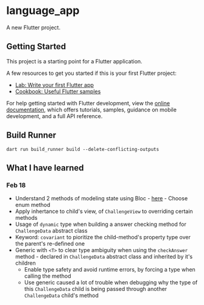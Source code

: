 # language_app

A new Flutter project.

## Getting Started

This project is a starting point for a Flutter application.

A few resources to get you started if this is your first Flutter project:

- [Lab: Write your first Flutter app](https://docs.flutter.dev/get-started/codelab)
- [Cookbook: Useful Flutter samples](https://docs.flutter.dev/cookbook)

For help getting started with Flutter development, view the
[online documentation](https://docs.flutter.dev/), which offers tutorials,
samples, guidance on mobile development, and a full API reference.


## Build Runner
```
dart run build_runner build --delete-conflicting-outputs
```

## What I have learned

### Feb 18
- Understand 2 methods of modeling state using Bloc - [here](https://bloclibrary.dev/modeling-state/) - Choose enum method
- Apply inhertance to child's view, of `ChallengeView` to overriding certain methods
- Usage of `dynamic` type when building a answer checking method for `ChallengeData` abstract class
- Keyword: `covariant` to pioritize the child-method's property type over the parent's re-defined one
- Generic with `<T>` to clear type ambiguity when using the `checkAnswer` method - declared in `ChallengeData` abstract class and inherited by it's children
    -   Enable type safety and avoid runtime errors, by forcing a type when calling the method
    - Use generic caused a lot of trouble when debugging why the type of this `ChallengeData` child is being passed through another `ChallengeData` child's method
